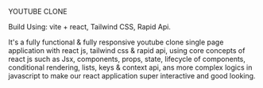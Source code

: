 YOUTUBE CLONE

Build Using:
vite + react,
Tailwind CSS, Rapid Api.


It's a fully functional & fully responsive youtube clone single page application 
with react js, tailwind css & rapid api, using core concepts of react js such as 
Jsx, components, props, state, lifecycle of components, conditional rendering, lists, keys & context api, 
ans more complex logics in javascript to make our react application super interactive and good looking.